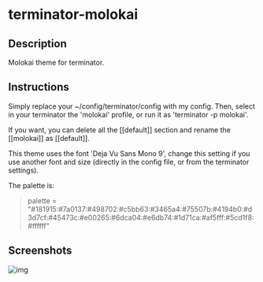 terminator-molokai
==================

## Description

Molokai theme for terminator. 

## Instructions

Simply replace your ~/config/terminator/config with my config. Then, select in your terminator the 'molokai' profile, or run it as 'terminator -p molokai'.

If you want, you can delete all the [[default]] section and rename the [[molokai]] as [[default]].

This theme uses the font 'Deja Vu Sans Mono 9', change this setting if you use another font and size (directly in the config file, or from the terminator settings).

The palette is:

> palette = "#181915:#7a0137:#498702:#c5bb63:#3465a4:#75507b:#4194b0:#d3d7cf:#45473c:#e00265:#6dca04:#e6db74:#1d71ca:#af5fff:#5cd1f8:#ffffff"

## Screenshots

![img](screenshots/screenshot00.png)
